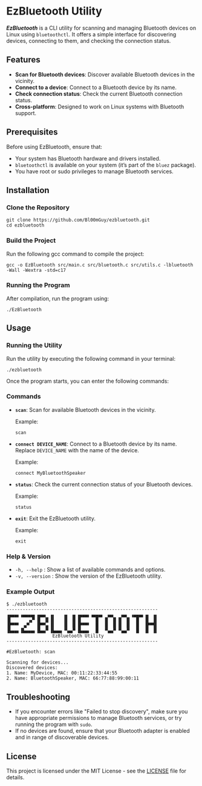 # EzBluetooth Utility

***EzBluetooth*** is a CLI utility for scanning and managing Bluetooth devices on Linux using `bluetoothctl`. It offers
a simple interface for discovering devices, connecting to them, and checking the connection status.

## Features

- **Scan for Bluetooth devices**: Discover available Bluetooth devices in the vicinity.
- **Connect to a device**: Connect to a Bluetooth device by its name.
- **Check connection status**: Check the current Bluetooth connection status.
- **Cross-platform**: Designed to work on Linux systems with Bluetooth support.

## Prerequisites

Before using EzBluetooth, ensure that:

- Your system has Bluetooth hardware and drivers installed.
- `bluetoothctl` is available on your system (it’s part of the `bluez` package).
- You have root or sudo privileges to manage Bluetooth services.

## Installation

### Clone the Repository

```
git clone https://github.com/Bl00mGuy/ezbluetooth.git
cd ezbluetooth
```

### Build the Project

Run the following gcc command to compile the project:

```
gcc -o EzBluetooth src/main.c src/bluetooth.c src/utils.c -lbluetooth -Wall -Wextra -std=c17
```

### Running the Program

After compilation, run the program using:

```
./EzBluetooth
```

## Usage

### Running the Utility

Run the utility by executing the following command in your terminal:

```
./ezbluetooth
```

Once the program starts, you can enter the following commands:

### Commands

- **`scan`**: Scan for available Bluetooth devices in the vicinity.

  Example:
  ```
  scan
  ```

- **`connect DEVICE_NAME`**: Connect to a Bluetooth device by its name. Replace `DEVICE_NAME` with the name of the
  device.

  Example:
  ```
  connect MyBluetoothSpeaker
  ```

- **`status`**: Check the current connection status of your Bluetooth devices.

  Example:
  ```
  status
  ```

- **`exit`**: Exit the EzBluetooth utility.

  Example:
  ```
  exit
  ```

### Help & Version

- `-h, --help` : Show a list of available commands and options.
- `-v, --version` : Show the version of the EzBluetooth utility.

### Example Output

```
$ ./ezbluetooth
--------------------------------------------------------
▗▄▄▄▖▗▄▄▄▄▖▗▄▄▖ ▗▖   ▗▖ ▗▖▗▄▄▄▖▗▄▄▄▖ ▗▄▖  ▗▄▖ ▗▄▄▄▖▗▖ ▗▖
▐▌      ▗▞▘▐▌ ▐▌▐▌   ▐▌ ▐▌▐▌     █  ▐▌ ▐▌▐▌ ▐▌  █  ▐▌ ▐▌
▐▛▀▀▘ ▗▞▘  ▐▛▀▚▖▐▌   ▐▌ ▐▌▐▛▀▀▘  █  ▐▌ ▐▌▐▌ ▐▌  █  ▐▛▀▜▌
▐▙▄▄▖▐▙▄▄▄▖▐▙▄▞▘▐▙▄▄▖▝▚▄▞▘▐▙▄▄▖  █  ▝▚▄▞▘▝▚▄▞▘  █  ▐▌ ▐▌
                 EzBluetooth Utility                    
--------------------------------------------------------

#EzBluetooth: scan

Scanning for devices...
Discovered devices:
1. Name: MyDevice, MAC: 00:11:22:33:44:55
2. Name: BluetoothSpeaker, MAC: 66:77:88:99:00:11
```

## Troubleshooting

- If you encounter errors like "Failed to stop discovery", make sure you have appropriate permissions to manage
  Bluetooth services, or try running the program with `sudo`.
- If no devices are found, ensure that your Bluetooth adapter is enabled and in range of discoverable devices.

## License

This project is licensed under the MIT License - see the [LICENSE](LICENSE) file for details.
